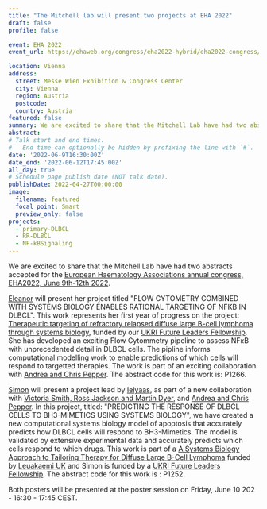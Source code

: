 ```yaml
---
title: "The Mitchell lab will present two projects at EHA 2022"
draft: false
profile: false 

event: EHA 2022
event_url: https://ehaweb.org/congress/eha2022-hybrid/eha2022-congress/

location: Vienna
address:
  street: Messe Wien Exhibition & Congress Center
  city: Vienna
  region: Austria
  postcode: 
  country: Austria
featured: false
summary: We are excited to share that the Mitchell Lab have had two abstracts accepted for the European Haematology Associations annual congress, EHA2022, June 9th-12th 2022.
abstract: 
# Talk start and end times.
#   End time can optionally be hidden by prefixing the line with `#`.
date: '2022-06-9T16:30:00Z'
date_end: '2022-06-12T17:45:00Z'
all_day: true
# Schedule page publish date (NOT talk date).
publishDate: 2022-04-27T00:00:00
image:
  filename: featured
  focal_point: Smart
  preview_only: false
projects:
  - primary-DLBCL
  - RR-DLBCL
  - NF-kBSignaling
---
```

We are excited to share that the Mitchell Lab have had two abstracts accepted for the [European Haematology Associations annual congress, EHA2022, June 9th-12th 2022](https://ehaweb.org/congress/eha2022-hybrid/eha2022-congress/).

[Eleanor](../../author/eleanor-jayawant/) will present her project titled "FLOW CYTOMETRY COMBINED WITH SYSTEMS BIOLOGY ENABLES RATIONAL TARGETING OF NFKB IN DLBCL". This work represents her first year of progress on the project: [Therapeutic targeting of refractory relapsed diffuse large B-cell lymphoma through systems biology](../../project/rr-dlbcl/), funded by our [UKRI Future Leaders Fellowship](https://www.bsms.ac.uk/about/news/2020/10-15-bsms-researcher-receives-prestigious-fellowship.aspx). She has developed an exciting Flow Cytommetry pipeline to assess NFκB with unprecedented detail in DLBCL cells. The pipline informs computational modelling work to enable predictions of which cells will respond to targetted therapies. The work is part of an exciting collaboration with [Andrea and Chris Pepper](https://www.pepper.science/). The abstract code for this work is: P1266.

[Simon](../../author/simon-mitchell/) will present a project lead by [Ielyaas](../../author/ielyaas-cloete/), as part of a new collaboration with [Victoria Smith, Ross Jackson and Martin Dyer](https://www2.le.ac.uk/centres/cancer/people/prof-martin-dyer), and [Andrea and Chris Pepper](https://www.pepper.science/). In this project, titled: "PREDICTING THE RESPONSE OF DLBCL CELLS TO BH3-MIMETICS USING SYSTEMS BIOLOGY", we have created a new computational systems biology model of apoptosis that accurately predicts how DLBCL cells will respond to BH3-Mimetics. The model is validated by extensive experimental data and accurately predicts which cells respond to which drugs. This work is part of a [A Systems Biology Approach to Tailoring Therapy for Diffuse Large B-Cell Lymphoma](../../project/primary-dlbcl/") funded by [Leuakaemi UK](https://www.leukaemiauk.org.uk/lymphoma-using-virtual-patients-to-find-new-ways-to-treat-diffuse-large-b-cell-lymphoma) and Simon is funded by a [UKRI Future Leaders Fellowship](../../project/rr-dlbcl/). The abstract code for this work is : P1252.

Both posters will be presented at the poster session on Friday, June 10 202 - 16:30 - 17:45 CEST.
